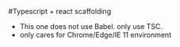 #Typescript + react scaffolding
- This one does not use Babel.  only use TSC.
- only cares for Chrome/Edge/IE 11 environment